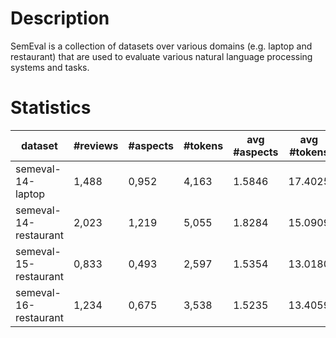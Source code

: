 # Description

SemEval is a collection of datasets over various domains (e.g. laptop and restaurant) that are used to evaluate various natural language processing systems and tasks.

# Statistics

| dataset               | #reviews | #aspects | #tokens | avg #aspects | avg #tokens |
| --------------------- | -------- | -------- | ------- | ------------ | ----------- |
| semeval-14-laptop     | 1,488    | 0,952    | 4,163   | 1.5846       | 17.4025     |
| semeval-14-restaurant | 2,023    | 1,219    | 5,055   | 1.8284       | 15.0909     |
| semeval-15-restaurant | 0,833    | 0,493    | 2,597   | 1.5354       | 13.0180     |
| semeval-16-restaurant | 1,234    | 0,675    | 3,538   | 1.5235       | 13.4059     |
